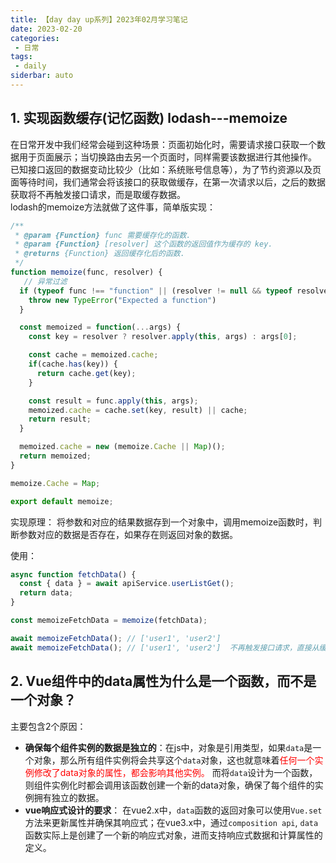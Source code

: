 ```yaml
---
title: 【day day up系列】2023年02月学习笔记
date: 2023-02-20
categories:
 - 日常
tags:
 - daily
siderbar: auto
---
```



## 1. 实现函数缓存(记忆函数) lodash---memoize 
在日常开发中我们经常会碰到这种场景：页面初始化时，需要请求接口获取一个数据用于页面展示；当切换路由去另一个页面时，同样需要该数据进行其他操作。  
已知接口返回的数据变动比较少（比如：系统账号信息等），为了节约资源以及页面等待时间，我们通常会将该接口的获取做缓存，在第一次请求以后，之后的数据获取将不再触发接口请求，而是取缓存数据。  
lodash的memoize方法就做了这件事，简单版实现：  
```js
/**
 * @param {Function} func 需要缓存化的函数.
 * @param {Function} [resolver] 这个函数的返回值作为缓存的 key.
 * @returns {Function} 返回缓存化后的函数.
 */
function memoize(func, resolver) {
   // 异常过滤
  if (typeof func !== "function" || (resolver != null && typeof resolver !== "function")) {
    throw new TypeError("Expected a function")
  }

  const memoized = function(...args) {
    const key = resolver ? resolver.apply(this, args) : args[0];

    const cache = memoized.cache;
    if(cache.has(key)) {
      return cache.get(key);
    }

    const result = func.apply(this, args);
    memoized.cache = cache.set(key, result) || cache;
    return result;
  }

  memoized.cache = new (memoize.Cache || Map)();
  return memoized;
}

memoize.Cache = Map;

export default memoize;
```   
实现原理： 将参数和对应的结果数据存到一个对象中，调用memoize函数时，判断参数对应的数据是否存在，如果存在则返回对象的数据。  

使用：  
```js
async function fetchData() {
  const { data } = await apiService.userListGet();
  return data;
}

const memoizeFetchData = memoize(fetchData);

await memoizeFetchData(); // ['user1', 'user2']  
await memoizeFetchData(); // ['user1', 'user2']  不再触发接口请求，直接从缓存中取出数据  
```

## 2. Vue组件中的data属性为什么是一个函数，而不是一个对象？  
主要包含2个原因：  
- **确保每个组件实例的数据是独立的**：在js中，对象是引用类型，如果`data`是一个对象，那么所有组件实例将会共享这个`data`对象，这也就意味着<font color="red">任何一个实例修改了data对象的属性，都会影响其他实例。</font> 而将`data`设计为一个函数，则组件实例化时都会调用该函数创建一个新的data对象，确保了每个组件的实例拥有独立的数据。  
- **vue响应式设计的要求**： 在vue2.x中，`data`函数的返回对象可以使用`Vue.set`方法来更新属性并确保其响应式；在vue3.x中，通过`composition api`, `data`函数实际上是创建了一个新的响应式对象，进而支持响应式数据和计算属性的定义。